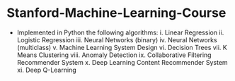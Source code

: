 # Stanford-Machine-Learning-Course

- Implemented in Python the following algorithms:
  i. Linear Regression
  ii. Logistic Regression
  iii. Neural Networks (binary)
  iv. Neural Networks (multiclass)
  v. Machine Learning System Design
  vi. Decision Trees
  vii. K Means Clustering
  viii. Anomaly Detection
  ix. Collaborative Filtering Recommender System
  x. Deep Learning Content Recommender System
  xi. Deep Q-Learning
